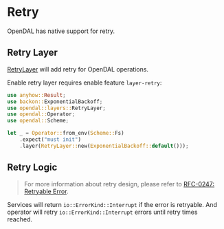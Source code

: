 # Retry

OpenDAL has native support for retry.

## Retry Layer

[RetryLayer](https://opendal.databend.rs/opendal/layers/struct.RetryLayer.html) will add retry for OpenDAL operations.

Enable retry layer requires enable feature `layer-retry`:

```rust
use anyhow::Result;
use backon::ExponentialBackoff;
use opendal::layers::RetryLayer;
use opendal::Operator;
use opendal::Scheme;

let _ = Operator::from_env(Scheme::Fs)
    .expect("must init")
    .layer(RetryLayer::new(ExponentialBackoff::default()));
```

## Retry Logic

> For more information about retry design, please refer to [RFC-0247: Retryable Error](https://opendal.databend.rs/rfcs/0247-retryable-error.html).

Services will return `io::ErrorKind::Interrupt` if the error is retryable. And operator will retry `io::ErrorKind::Interrupt` errors until retry times reached.
